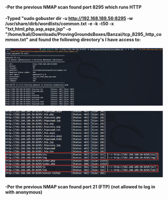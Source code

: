 #### -Per the previous NMAP scan found port 8295 which runs HTTP

#### -Typed "sudo gobuster dir -u http://192.168.189.56:8295 -w /usr/share/dirb/wordlists/common.txt -e -k -t50 -x "txt,html,php,asp,aspx,jsp" -o "/home/kali/Downloads/ProvingGroundsBoxes/Banzai/tcp_8295_http_common.txt" and found the following directory's I have access to:

![](../Images/Pasted%20image%2020220605134619.png)

![](../Images/Pasted%20image%2020220605134629.png)

#### -Per the previous NMAP scan found port 21 (FTP) (not allowed to log in with anonymous)

